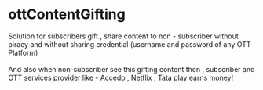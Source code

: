 # ottContentGifting
Solution for subscribers gift , share content to non - subscriber without piracy and without sharing credential (username and password of any OTT Platform) <br > <br>
And also when non-subscriber see this gifting content then , subscriber and OTT services provider  like - Accedo , Netflix , Tata play earns money!
